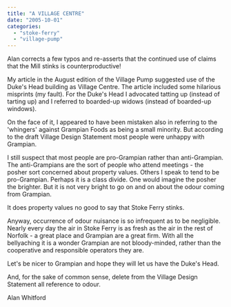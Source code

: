 ```yaml
---
title: "A VILLAGE CENTRE"
date: "2005-10-01"
categories: 
  - "stoke-ferry"
  - "village-pump"
---
```


Alan corrects a few typos and re-asserts that the continued use of claims that the Mill stinks is counterproductive!

My article in the August edition of the Village Pump suggested use of the Duke's Head building as Village Centre. The article included some hilarious misprints (my fault). For the Duke's Head I advocated tatting up (instead of tarting up) and I referred to boarded-up widows (instead of boarded-up windows).

On the face of it, I appeared to have been mistaken also in referring to the 'whingers' against Grampian Foods as being a small minority. But according to the draft Village Design Statement most people were unhappy with Grampian.

I still suspect that most people are pro-Grampian rather than anti-Grampian. The anti-Grampians are the sort of people who attend meetings - the posher sort concerned about property values. Others I speak to tend to be pro-Grampian. Perhaps it is a class divide. One would imagine the posher the brighter. But it is not very bright to go on and on about the odour coming from Grampian.

It does property values no good to say that Stoke Ferry stinks.

Anyway, occurrence of odour nuisance is so infrequent as to be negligible. Nearly every day the air in Stoke Ferry is as fresh as the air in the rest of Norfolk - a great place and Grampian are a great firm. With all the bellyaching it is a wonder Grampian are not bloody-minded, rather than the cooperative and responsible operators they are.

Let's be nicer to Grampian and hope they will let us have the Duke's Head.

And, for the sake of common sense, delete from the Village Design Statement all reference to odour.

Alan Whitford
